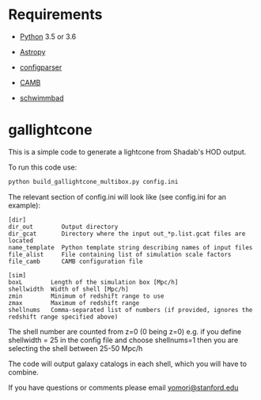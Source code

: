 # Requirements

* [Python](http://www.python.org) 3.5 or 3.6

* [Astropy](http://www.astropy.org)

* [configparser](https://docs.python.org/3/library/configparser.html)

* [CAMB](https://camb.readthedocs.io/en/latest/)

* [schwimmbad](https://schwimmbad.readthedocs.io/en/latest/)

# gallightcone

This is a simple code to generate a lightcone from Shadab's HOD output.

To run this code use:

```python 
python build_gallightcone_multibox.py config.ini
```
The relevant section of config.ini will look like (see config.ini for an example):
```
[dir]
dir_out        Output directory
dir_gcat       Directory where the input out_*p.list.gcat files are located
name_template  Python template string describing names of input files
file_alist     File containing list of simulation scale factors
file_camb      CAMB configuration file

[sim]
boxL        Length of the simulation box [Mpc/h]
shellwidth  Width of shell [Mpc/h]
zmin        Minimum of redshift range to use
zmax        Maximum of redshift range
shellnums   Comma-separated list of numbers (if provided, ignores the redshift range specified above)
```

The shell number are counted from z=0 (0 being z=0)
e.g. if you define shellwidth = 25 in the config file and choose shellnums=1 then you are selecting the shell between 25-50 Mpc/h 

The code will output galaxy catalogs in each shell, which you will have to combine.

If you have questions or comments please email yomori@stanford.edu

